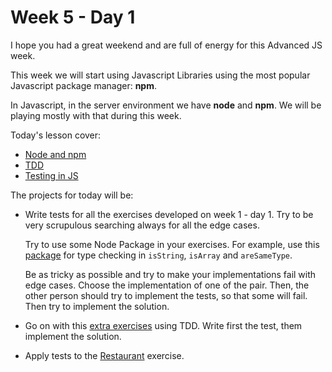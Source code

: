 # Week 5 - Day 1

I hope you had a great weekend and are full of energy for this Advanced JS week.

This week we will start using Javascript Libraries using the most popular Javascript package manager: **npm**.

In Javascript, in the server environment we have **node** and **npm**. We will be playing mostly with that during this week.

Today's lesson cover:

- [Node and npm](node.md)
- [TDD](tdd.md)
- [Testing in JS](testing.md)

The projects for today will be:

- Write tests for all the exercises developed on week 1 - day 1. Try to be very scrupulous searching always for all the edge cases.

  Try to use some Node Package in your exercises. For example, use this [package](https://github.com/liaozhongwu/data-type) for type checking in `isString`, `isArray` and `areSameType`.

  Be as tricky as possible and try to make your implementations fail with edge cases. Choose the implementation of one of the pair. Then, the other person should try to implement the tests, so that some will fail. Then try to implement the solution.

- Go on with this [extra exercises](exercises.md) using TDD. Write first the test, them implement the solution.
- Apply tests to the [Restaurant](../../week1/day1/restaurant.md) exercise.
